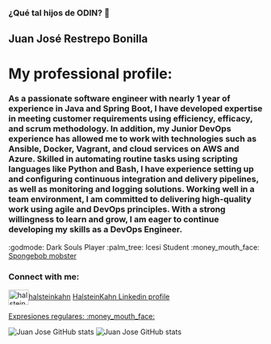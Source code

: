 ### ¿Qué tal hijos de ODIN? 👋
## Juan José Restrepo Bonilla

<p aling="Center">
  <h1 align="left"> My professional profile: </h1>
  <h3 align= "left"> 
  As a passionate software engineer with nearly 1 year of experience in Java and Spring Boot, I have developed expertise in meeting
  customer requirements using efficiency, efficacy, and scrum
  methodology. In addition, my Junior DevOps experience has
  allowed me to work with technologies such as Ansible, Docker,
  Vagrant, and cloud services on AWS and Azure. Skilled in
  automating routine tasks using scripting languages like Python
  and Bash, I have experience setting up and configuring continuous
  integration and delivery pipelines, as well as monitoring and
  logging solutions. Working well in a team environment, I am
  committed to delivering high-quality work using agile and DevOps
  principles. With a strong willingness to learn and grow, I am eager
  to continue developing my skills as a DevOps Engineer.
 </h3>
</p>
<p>
:godmode: Dark Souls Player
:palm_tree: Icesi Student
:money_mouth_face: <a href= "https://vignette.wikia.nocookie.net/mamarre-estudios-espanol/images/5/59/Fa612f5c7a6f3de494d573462cffa40b.jpg/revision/latest/window-crop/width/200/x-offset/0/y-offset/0/window-width/525/window-height/525?cb=20200405033240&path-prefix=es"> 	 Spongebob mobster </a>
</p>

<h3 align="left">Connect with me:</h3>
<p align="left">
<a href="https://instagram.com/halsteinkahn" target="blank"><img align="center" src="https://cdn.jsdelivr.net/npm/simple-icons@3.0.1/icons/instagram.svg" alt="halsteinkahn" height="30" width="40" />halsteinkahn</a>
<a href="https://www.linkedin.com/in/juan-jose-restrepo-bonilla-199588248" src="https://cdn.jsdelivr.net/npm/simple-icons@3.0.1/icons/linkedin.svg">HalsteinKahn Linkedin profile</a>
</p>

<p>
<a href="https://github.com/falconmasters/expresiones-regulares/blob/master/Expresiones_Regulares.txt" target="blank">Expresiones regulares: :money_mouth_face:</a> 
</p>
<!--
**JuanJoseRestrepo/JuanJoseRestrepo** is a ✨ _special_ ✨ repository because its `README.md` (this file) appears on your GitHub profile.
-->


![Juan Jose GitHub stats](https://github-readme-stats.vercel.app/api?username=JuanJoseRestrepo&show_icons=true&theme=dark)
![Juan Jose GitHub stats](https://github-readme-stats.vercel.app/api?username=JuanJoseRestrepo&hide=contribs,prs&show_icons=true&theme=dark)
